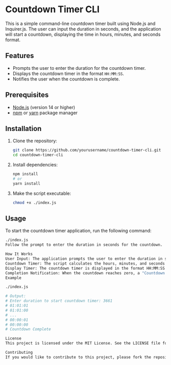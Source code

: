 # Countdown Timer CLI

This is a simple command-line countdown timer built using Node.js and Inquirer.js. The user can input the duration in seconds, and the application will start a countdown, displaying the time in hours, minutes, and seconds format.

## Features

- Prompts the user to enter the duration for the countdown timer.
- Displays the countdown timer in the format `HH:MM:SS`.
- Notifies the user when the countdown is complete.

## Prerequisites

- [Node.js](https://nodejs.org/) (version 14 or higher)
- [npm](https://www.npmjs.com/get-npm) or [yarn](https://yarnpkg.com/getting-started/install) package manager

## Installation

1. Clone the repository:
    ```sh
    git clone https://github.com/yourusername/countdown-timer-cli.git
    cd countdown-timer-cli
    ```

2. Install dependencies:
    ```sh
    npm install
    # or
    yarn install
    ```

3. Make the script executable:
    ```sh
    chmod +x ./index.js
    ```

## Usage

To start the countdown timer application, run the following command:
```sh
./index.js
Follow the prompt to enter the duration in seconds for the countdown.

How It Works
User Input: The application prompts the user to enter the duration in seconds.
Countdown Timer: The script calculates the hours, minutes, and seconds from the input duration.
Display Timer: The countdown timer is displayed in the format HH:MM:SS and updates every second.
Completion Notification: When the countdown reaches zero, a "Countdown Complete" message is displayed and the timer stops.
Example

./index.js

# Output:
# Enter duration to start countdown timer: 3661
# 01:01:01
# 01:01:00
# ...
# 00:00:01
# 00:00:00
# Countdown Complete

License
This project is licensed under the MIT License. See the LICENSE file for details.

Contributing
If you would like to contribute to this project, please fork the repository and submit a pull request. Contributions are welcome!


